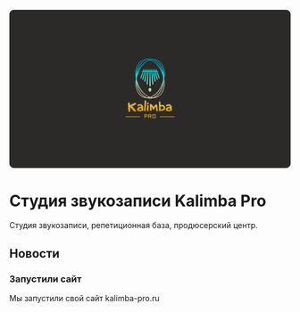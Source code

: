 ![cover_image](/showcase/rec-studio/docsify/media/cover.png)

# Студия звукозаписи Kalimba Pro
Студия звукозаписи, репетиционная база, продюсерский центр.

## Новости

### Запустили сайт
Мы запустили свой сайт kalimba-pro.ru